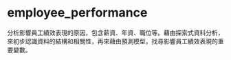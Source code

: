 # employee_performance
分析影響員工績效表現的原因，包含薪資、年資、職位等。藉由探索式資料分析，來初步認識資料的結構和相關性，再來藉由預測模型，找尋影響員工績效表現的重要變數。
